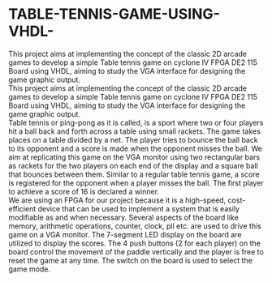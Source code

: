 # TABLE-TENNIS-GAME-USING-VHDL-
This project aims at implementing the concept of the classic 2D arcade games to develop a  simple Table tennis game on cyclone IV FPGA DE2 115 Board using VHDL, aiming to study the  VGA interface for designing the game graphic output.  
This project aims at implementing the concept of the classic 2D arcade games to develop a 
simple Table tennis game on cyclone IV FPGA DE2 115 Board using VHDL, aiming to study the VGA interface for designing the game graphic output.  
Table tennis or ping-pong as it is called, is a sport where two or four players hit a ball back and forth across a table using small rackets. 
The game takes places on a table divided by a net. 
The player tries to bounce the ball back to its opponent and a score is made when the opponent misses the ball. 
We aim at replicating this game on the VGA monitor using two rectangular bars as rackets for the two players on each end of the display and a square ball that bounces between them. 
Similar to a regular table tennis game, a score is registered for the opponent when a player misses the ball. 
The first player to achieve a score of 16 is declared a winner.  
We are using an FPGA for our project because it is a high-speed, cost-efficient device that can be used to implement a system that is easily modifiable as and when necessary. 
Several aspects of the board like memory, arithmetic operations, counter, clock, pll etc. are used to drive this game on a VGA monitor. 
The 7-segment LED display on the board are utilized to display the scores. 
The 4 push buttons (2 for each player) on the board control the movement of the paddle vertically and the player is free to reset the game at any time. 
The switch on the board is used to select the game mode. 
